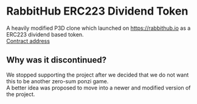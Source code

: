 # RabbitHub ERC223 Dividend Token
A heavily modified P3D clone which launched on https://rabbithub.io as a<br/>
ERC223 dividend based token.<br/>
[Contract address](https://etherscan.io/address/0xfde889c9354d09cec72845e76a0d9f97f4686f7a)

## Why was it discontinued?
We stopped supporting the project after we decided that we do not want this to be another zero-sum ponzi game.<br/>
A better idea was proposed to move into a newer and modified version of the project.<br/>
